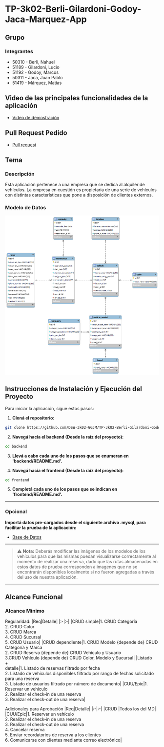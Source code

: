 # TP-3k02-Berli-Gilardoni-Godoy-Jaca-Marquez-App

## Grupo

### Integrantes

- 50310 - Berli, Nahuel
- 51189 - Gilardoni, Lucio
- 51192 - Godoy, Marcos
- 50311 - Jaca, Juan Pablo
- 51419 - Márquez, Matías

## Video de las principales funcionalidades de la aplicación

- [Video de demostración](https://drive.google.com/file/d/1scrp8AMluKXIfDH-DRuDaw3F2Sh5x_VA/view)

## Pull Request Pedido

- [Pull request](https://github.com/DSW-3k02-GGJM/TP-3k02-Berli-Gilardoni-Godoy-Jaca-Marquez-App/pull/10)

## Tema

### Descripción

Esta aplicación pertenece a una empresa que se dedica al alquiler de vehículos. La empresa en cuestión es propietaria de una serie de vehículos con distintas características que pone a disposición de clientes externos.

### Modelo de Datos

![Desarrollo de Software](assets/tp-dsw.png)

## Instrucciones de Instalación y Ejecución del Proyecto

Para iniciar la aplicación, sigue estos pasos:

1. **Cloná el repositorio:**

```bash
git clone https://github.com/DSW-3k02-GGJM/TP-3k02-Berli-Gilardoni-Godoy-Jaca-Marquez-App.git
```

2. **Navegá hacia el backend (Desde la raíz del proyecto):**

```bash
cd backend
```

3. **Llevá a cabo cada uno de los pasos que se enumeran en 'backend/README.md'.**

4. **Navegá hacia el frontend (Desde la raíz del proyecto):**

```bash
cd frontend
```

5. **Completá cada uno de los pasos que se indican en 'frontend/README.md'.**

---

### Opcional

**Importá datos pre-cargados desde el siguiente archivo .mysql, para facilitar la prueba de la aplicación:**

- [Base de Datos](https://drive.google.com/file/d/12hKOOJdNTaggBVWNVtNBo-ZBNhTbuq8V/view)

---

> ⚠️ **Nota:** Deberás modificar las imágenes de los modelos de los vehículos para que las mismas puedan visualizarse correctamente al momento de realizar una reserva, dado que las rutas almacenadas en estos datos de prueba corresponden a imagenes que no se encontrarán disponibles localmente si no fueron agregadas a través del uso de nuestra aplicación.

---

## Alcance Funcional

### Alcance Mínimo

Regularidad:
|Req|Detalle|
|:-|:-|
|CRUD simple|1. CRUD Categoría<br>2. CRUD Color<br>3. CRUD Marca<br>4. CRUD Sucursal<br>5. CRUD Usuario|
|CRUD dependiente|1. CRUD Modelo {depende de} CRUD Categoría y Marca<br>2. CRUD Reserva {depende de} CRUD Vehículo y Usuario<br>3.CRUD Vehículo {depende de} CRUD Color, Modelo y Sucursal|
|Listado<br>+<br>detalle|1. Listado de reservas filtrado por fecha<br>2. Listado de vehículos disponibles filtrado por rango de fechas solicitado para una reserva<br>3. Listado de usuarios filtrado por número de documento|
|CUU/Epic|1. Reservar un vehículo<br>2. Realizar el check-in de una reserva<br>3. Realizar el check-out de una reserva|

Adicionales para Aprobación
|Req|Detalle|
|:-|:-|
|CRUD |Todos los del MD|
|CUU/Epic|1. Reservar un vehículo<br>2. Realizar el check-in de una reserva<br>3. Realizar el check-out de una reserva<br>4. Cancelar reserva<br>5. Enviar recordatorios de reserva a los clientes<br>6. Comunicarse con clientes mediante correo electrónico|
